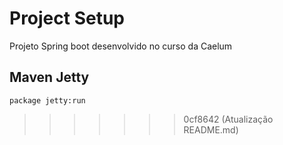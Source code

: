 # Project Setup

<p>Projeto Spring boot desenvolvido no curso da Caelum</p>

## Maven Jetty
```
package jetty:run
```
>>>>>>> 0cf8642 (Atualização README.md)
